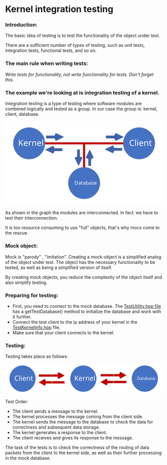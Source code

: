 # Kernel integration testing

### Introduction:
The basic idea of testing is to test the functionality of the object under test.

There are a sufficient number of types of testing, such as unit tests, integration tests, functional tests, and so on.

### The main rule when writing tests:

*Write tests for functionality, not write functionality for tests. Don't forget this.*

### The example we're looking at is integration testing of a kernel. 

Integration testing is a type of testing where software modules are combined logically and tested as a group. In our case the group is: kernel, client, database.

![module_one](./images/KernelTestModules.svg "Kernel Test Modules")

As shown in the graph the modules are interconnected. In fact: we have to test their interconnection.

It is too resource consuming to use "full" objects, that's why mocs come to the rescue.

### Mock object:

Mock is "parody" , "imitation". 
Creating a mock-object is a simplified analog of the object under test. The object has the necessary functionality to be tested, as well as being a simplified version of itself.

By creating mock objects, you reduce the complexity of the object itself and also simplify testing. 

### Preparing for testing: 
- First, you need to connect to the mock database. The [TestUtility.hpp file](https://github.com/f1nal3/Juniorgram/blob/dev/Kernel/Kernel.Test/Utilities/TestUtility.hpp) has a getTestDatabase() method to initialize the database and work with it further. 
- Connect the test client to the ip address of your kernel in the [TestKernelInfo.hpp](https://github.com/f1nal3/Juniorgram/blob/dev/Client/Client.TestObject/TestKernelInfo.hpp) file. 
- Make sure that your client connects to the kernel.

### Testing:
Testing takes place as follows: 

![module_second](./images/SequenceOfTesting.svg "Sequence of Kernel Testing")

Test Order:
- The client sends a message to the kernel.
- The kernel processes the message coming from the client side.
- The kernel sends the message to the database to check the data for correctness and subsequent data storage.
- The kernel generates a response to the client.
- The client receives and gives its response to the message. 

The task of the tests is to check the correctness of the routing of data packets from the client to the kernel side, 
as well as their further processing in the mock database. 
